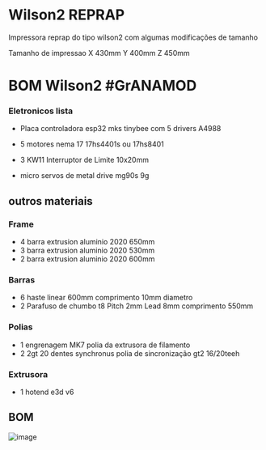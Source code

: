 # Wilson2 REPRAP
Impressora reprap do tipo wilson2 com algumas modificações de tamanho

Tamanho de impressao
X 430mm
Y 400mm
Z 450mm

# BOM Wilson2 #GrANAMOD
### Eletronicos lista 
- Placa controladora esp32 mks tinybee com 5 drivers A4988
- 5 motores nema 17 17hs4401s ou 17hs8401
- 3 KW11 Interruptor de Limite 10x20mm

- micro servos de metal drive mg90s 9g

## outros materiais
### Frame
- 4 barra extrusion aluminio 2020 650mm
- 3 barra extrusion aluminio 2020 530mm
- 2 barra extrusion aluminio 2020 600mm
### Barras
 - 6 haste linear 600mm comprimento 10mm diametro
 - 2 Parafuso de chumbo t8  Pitch 2mm Lead 8mm comprimento 550mm
### Polias
 - 1 engrenagem MK7 polia da extrusora de filamento
 - 2 2gt 20 dentes synchronus polia de sincronização gt2 16/20teeh
 ### Extrusora
 - 1 hotend e3d v6  


## BOM
	
![image](https://user-images.githubusercontent.com/3370347/226289954-7ce0c985-0f5a-4745-b050-7044f2fd22f4.png)
